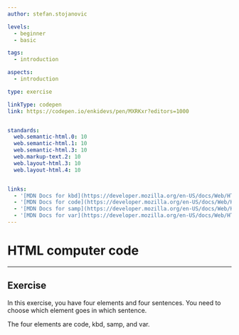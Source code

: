 ```yaml
---
author: stefan.stojanovic

levels:
  - beginner
  - basic

tags:
  - introduction

aspects:
  - introduction

type: exercise

linkType: codepen
link: https://codepen.io/enkidevs/pen/MXRKxr?editors=1000


standards:
  web.semantic-html.0: 10
  web.semantic-html.1: 10
  web.semantic-html.3: 10
  web.markup-text.2: 10
  web.layout-html.3: 10
  web.layout-html.4: 10


links:
  - '[MDN Docs for kbd](https://developer.mozilla.org/en-US/docs/Web/HTML/Element/kbd){website}'
  - '[MDN Docs for code](https://developer.mozilla.org/en-US/docs/Web/HTML/Element/code){documentation}'
  - '[MDN Docs for samp](https://developer.mozilla.org/en-US/docs/Web/HTML/Element/samp){website}'
  - '[MDN Docs for var](https://developer.mozilla.org/en-US/docs/Web/HTML/Element/var){website}'
---
```

# HTML computer code
---

## Exercise
In this exercise, you have four elements and four sentences. You need to choose which element goes in which sentence.

The four elements are code, kbd, samp, and var.
